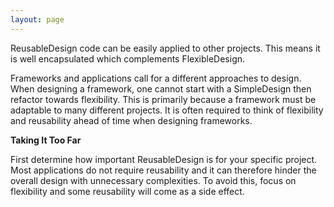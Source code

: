 ```yaml
---
layout: page
---
```




ReusableDesign code can be easily applied to other projects. This means it is well encapsulated which complements FlexibleDesign.

Frameworks and applications call for a different approaches to design. When designing a framework, one cannot start with a SimpleDesign then refactor towards flexibility. This is primarily because a framework must be adaptable to many different projects. It is often required to think of flexibility and reusability ahead of time when designing frameworks.


**Taking It Too Far**

First determine how important ReusableDesign is for your specific project. Most applications do not require reusability and it can therefore hinder the overall design with unnecessary complexities. To avoid this, focus on flexibility and some reusability will come as a side effect.
